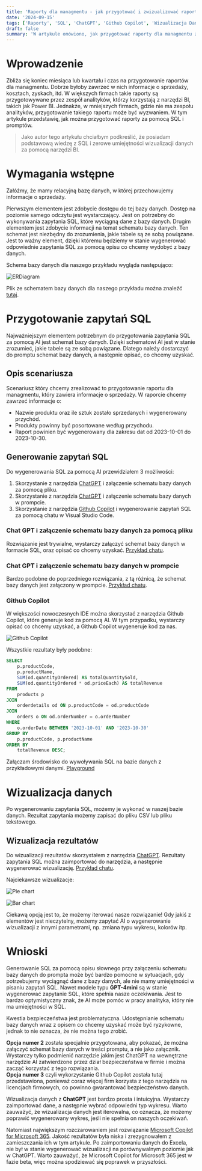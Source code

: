 ```yaml
---
title: 'Raporty dla managmentu - jak przygotować i zwizualizować raporty za pomocą SQL i promptów'
date: '2024-09-15'
tags: ['Raporty', 'SQL', 'ChatGPT', 'Github Copilot', 'Wizualizacja Danych', 'BI', 'Analityka', 'AI', 'Bezpieczeństwo Danych']
draft: false
summary: 'W artykule omówiono, jak przygotować raporty dla managmentu za pomocą SQL i promptów. Przedstawiono kroki przez generowanie zapytań SQL za pomocą narzędzi AI, aż po wizualizację danych. Podkreślono również kwestie bezpieczeństwa danych i zalecenia dotyczące korzystania z narzędzi zaakceptowanych przez dział bezpieczeństwa.'
---
```


# Wprowadzenie

Zbliża się koniec miesiąca lub kwartału i czas na przygotowanie raportów dla managmentu. Dobrze byłoby zawrzeć w nich informacje o sprzedaży, kosztach, zyskach, itd. W większych firmach takie raporty są przygotowywane przez zespół analityków, którzy korzystają z narzędzi BI, takich jak Power BI. Jednakże, w mniejszych firmach, gdzie nie ma zespołu analityków, przygotowanie takiego raportu może być wyzwaniem. W tym artykule przedstawię, jak można przygotować raporty za pomocą SQL i promptów. 

> Jako autor tego artykułu chciałbym podkreślić, że posiadam podstawową wiedzę z SQL i zerowe umiejętności wizualizacji danych za pomocą narzędzi BI.

# Wymagania wstępne

Załóżmy, że mamy relacyjną bazę danych, w której przechowujemy informacje o sprzedaży. 

Pierwszym elementem jest zdobycie dostępu do tej bazy danych. Dostęp na poziomie samego odczytu jest wystarczający. Jest on potrzebny do wykonywania zapytania SQL, które wyciągną dane z bazy danych. Drugim elementem jest zdobycie informacji na temat schematu bazy danych. Ten schemat jest niezbędny do zrozumienia, jakie tabele są ze sobą powiązane. Jest to ważny element, dzięki któremu będziemy w stanie wygenerować odpowiednie zapytania SQL za pomocą opisu co chcemy wydobyć z bazy danych.

Schema bazy danych dla naszego przykładu wygląda następująco:

![ERDiagram](/blog/raporty-dla-managmentu/erdiagram.jpg)

Plik ze schematem bazy danych dla naszego przykładu można znaleźć [tutaj](/blog/raporty-dla-managmentu/SampleClassicmodels-schema.sql).

# Przygotowanie zapytań SQL 
Najważniejszym elementem potrzebnym do przygotowania zapytania SQL za pomocą AI jest schemat bazy danych. Dzięki schematowi AI jest w stanie zrozumieć, jakie tabele są ze sobą powiązane. Dlatego należy dostarczyć do promptu schemat bazy danych, a następnie opisać, co chcemy uzyskać.

## Opis scenariusza
Scenariusz który chcemy zrealizować to przygotowanie raportu dla managmentu, który zawiera informacje o sprzedaży.
W raporcie chcemy zawrzeć informacje o:
- Nazwie produktu oraz ile sztuk zostało sprzedanych i wygenerowany przychód.
- Produkty powinny być posortowane według przychodu.
- Raport powinien być wygenerowany dla zakresu dat od 2023-10-01 do 2023-10-30.

## Generowanie zapytań SQL
Do wygenerowania SQL za pomocą AI przewidziałem 3 możliwości:

1. Skorzystanie z narzędzia [ChatGPT](https://chatgpt.com/) i załączenie schematu bazy danych za pomocą pliku.
2. Skorzystanie z narzędzia [ChatGPT](https://chatgpt.com/) i załączenie schematu bazy danych w prompcie.
3. Skorzystanie z narzędzia [Github Copilot](https://github.com/features/copilot) i wygenerowanie zapytań SQL za pomocą chatu w Visual Studio Code.

### Chat GPT i załączenie schematu bazy danych za pomocą pliku

Rozwiązanie jest trywialne, wystarczy załączyć schemat bazy danych w formacie SQL, oraz opisać co chcemy uzyskać. [Przykład chatu](https://chatgpt.com/share/66e6cab9-9848-8010-9bf9-55b2828c2430).

### Chat GPT i załączenie schematu bazy danych w prompcie

Bardzo podobne do poprzedniego rozwiązania, z tą różnicą, że schemat bazy danych jest załączony w prompcie. [Przykład chatu](https://chatgpt.com/share/66e6cb38-b704-8010-bdcd-d798d4baa1bf).

### Github Copilot

W większości nowoczesnych IDE można skorzystać z narzędzia Github Copilot, które generuje kod za pomocą AI. W tym przypadku, wystarczy opisać co chcemy uzyskać, a Github Copilot wygeneruje kod za nas. 

![Github Copilot](/blog/raporty-dla-managmentu/github-copilot.jpg)

Wszystkie rezultaty były podobne:
```sql
SELECT 
    p.productCode,
    p.productName,
    SUM(od.quantityOrdered) AS totalQuantitySold,
    SUM(od.quantityOrdered * od.priceEach) AS totalRevenue
FROM 
    products p
JOIN 
    orderdetails od ON p.productCode = od.productCode
JOIN 
    orders o ON od.orderNumber = o.orderNumber
WHERE 
    o.orderDate BETWEEN '2023-10-01' AND '2023-10-30'
GROUP BY 
    p.productCode, p.productName
ORDER BY 
    totalRevenue DESC;
```

Załączam środowisko do wywoływania SQL na bazie danych z przykładowymi danymi. [Playground](https://raporty-dla-managmentu-sqlite-in-browser.vercel.app/)

# Wizualizacja danych
Po wygenerowaniu zapytania SQL, możemy je wykonać w naszej bazie danych. Rezultat zapytania możemy zapisać do pliku CSV lub pliku tekstowego. 

## Wizualizacja rezultatów
Do wizualizacji rezultatów skorzystałem z narzędzia [ChatGPT](https://chatgpt.com/). Rezultaty zapytania SQL można zaimportować do narzędzia, a następnie wygenerować wizualizację. [Przykład chatu](https://chatgpt.com/share/66e6d251-9e54-8010-8547-4e1feb5c0be3).

Najciekawsze wizualizacje:

![Pie chart](/blog/raporty-dla-managmentu/pie-chart.jpg)

![Bar chart](/blog/raporty-dla-managmentu/bar-chart.jpg)

Ciekawą opcją jest to, że możemy iterować nasze rozwiązanie! Gdy jakiś z elementów jest nieczytelny, możemy zapytać AI o wygenerowanie wizualizacji z innymi parametrami, np. zmiana typu wykresu, kolorów itp.

# Wnioski

Generowanie SQL za pomocą opisu słownego przy załączeniu schematu bazy danych do prompta może być bardzo pomocne w sytuacjach, gdy potrzebujemy wyciągnąć dane z bazy danych, ale nie mamy umiejętności w pisaniu zapytań SQL. Nawet modele typu **GPT-4mini** są w stanie wygenerować zapytanie SQL, które spełnia nasze oczekiwania. Jest to bardzo optymistyczny znak, że AI może pomóc w pracy analityka, który nie ma umiejętności w SQL.

Kwestia bezpieczeństwa jest problematyczna. Udostępnianie schematu bazy danych wraz z opisem co chcemy uzyskać może być ryzykowne, jednak to nie oznacza, że nie można tego zrobić.  

**Opcja numer 2** została specjalnie przygotowana, aby pokazać, że można załączyć schemat bazy danych w treści promptu, a nie jako załącznik. Wystarczy tylko podmienić narzędzie jakim jest ChatGPT na wewnętrzne narzędzie AI zatwierdzone przez dział bezpieczeństwa w firmie i można zacząć korzystać z tego rozwiązania.  
**Opcja numer 3** czyli wykorzystanie Github Copilot została tutaj przedstawiona, ponieważ coraz więcej firm korzysta z tego narzędzia na licencjach firmowych, co powinno gwarantować bezpieczeństwo danych.  

Wizualizacja danych z **ChatGPT** jest bardzo prosta i intuicyjna. Wystarczy zaimportować dane, a następnie wybrać odpowiedni typ wykresu. Warto zauważyć, że wizualizacja danych jest iterowalna, co oznacza, że możemy poprawić wygenerowany wykres, jeśli nie spełnia on naszych oczekiwań.  

Natomiast największym rozczarowaniem jest rozwiązanie [Microsoft Copilot for Microsoft 365](https://www.microsoft.com/pl-pl/microsoft-365/enterprise/copilot-for-microsoft-365). Jakość rezultatów była niska i zrezygnowałem z zamieszczania ich w tym artykule. Po zaimportowaniu danych do Excela, nie był w stanie wygenerować wizualizacji na porównywalnym poziomie jak w ChatGPT. Warto zauważyć, że Microsoft Copilot for Microsoft 365 jest w fazie beta, więc można spodziewać się poprawek w przyszłości.